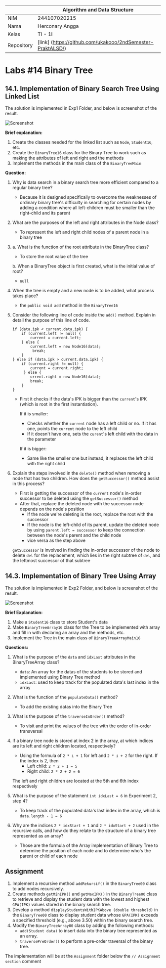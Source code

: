 |  | Algorithm and Data Structure |
|--|--|
| NIM |  244107020215|
| Nama |  Herconary Angga |
| Kelas | TI - 1I |
| Repository | [link] (https://github.com/ukakooo/2ndSemester-PraktALSD/) |

# Labs #14 Binary Tree

## 14.1. Implementation of Binary Search Tree Using Linked List

The solution is implemented in Exp1 Folder, and below is screenshot of the result.

![Screenshot](src/Exp1/1.png)

**Brief explanation:** 
1. Create the classes needed for the linked list such as `Node`, `Student16`, etc.
2. Create the `BinaryTree16` class for the Binary Tree to work such as making the attributes of left and right and the methods
3. Implement the methods in the main class of the `BinaryTreeMain`

**Question:**
1. Why is data search in a binary search tree more efficient compared to a regular binary tree?

    - Because it is designed specifically to overcome the weaknesses of ordinary binary tree's difficulty in searching for certain nodes by adding a condition where all left-children must be smaller than the right-child and its parent

2. What are the purposes of the left and right attributes in the Node class?

    - To represent the left and right child nodes of a parent node in a binary tree

3. a. What is the function of the root attribute in the BinaryTree class?

    - To store the root value of the tree

    b. When a BinaryTree object is first created, what is the initial value of root?

    - `null`

4. When the tree is empty and a new node is to be added, what process takes place?

    - the `public void add` method in the `BinaryTree16`

5. Consider the following line of code inside the `add()` method. Explain in detail the purpose of this line of code.

    ```
    if (data.ipk < current.data.ipk) {
        if (current.left != null) {
            current = current.left;
        } else {
            current.left = new Node16(data);
             break;
        }
    } else if (data.ipk > current.data.ipk) {
        if (current.right != null) {
            current = current.right;
         } else {
            urrent.right = new Node16(data);
            break;
        }
    }
    ```

    - First it checks if the data's IPK is bigger than the `current`'s IPK (which is root in the first instantiation).

        If it is smaller:
        - Checks whether the `current` node has a left child or no. If it has one, points the `current` node to the left child
        - If it doesn't have one, sets the `curent`'s left child with the data in the parameter

        If it is bigger:
        - Same like the smaller one but instead, it replaces the left child with the right child

6. Explain the steps involved in the `delete()` method when removing a node that has two children. How does the `getSuccessor()` method assist in this process?

    - First is getting the successor of the `current` node's in-order successor to be deleted using the `getSuccessor()` method
    - After that, replace the deleted node with the successor node depends on the node's position
        - If the node we're deleting is the root, replace the root with the successor
        - If the node is the left-child of its parent, update the deleted node by using `parent.left = successor` to keep the connection between the node's parent and the child node
        - vice versa as the step above
    
    `getSuccessor` is involved in finding the in-order successor of the node to delete `del` for the replacement, which lies in the right subtree of `del`, and the leftmost successor of that subtree 

## 14.3. Implementation of Binary Tree Using Array

The solution is implemented in Exp2 Folder, and below is screenshot of the result.

![Screenshot](src/Exp2/1.png)

**Brief Explanation:**
1. Make a `Student16` class to store Student's data
2. Make `BinaryTreeArray16` class for the Tree to be implemented with array and fill in with declaring an array and the methods, etc.
3. Implement the Tree in the main class of `BinaryTreeArrayMain16`

**Questions:**
1. What is the purpose of the `data` and `idxLast` attributes in the BinaryTreeArray class?

    - `data`: An array for the datas of the students to be stored and implemented using Binary Tree method
    - `idxLast`: used to keep track for the populated data's last index in the array

2. What is the function of the `populateData()` method?

    - To add the existing datas into the Binary Tree

3. What is the purpose of the `traverseInOrder()` method?

    - To visit and print the values of the tree with the order of in-order transversal

4. If a binary tree node is stored at index 2 in the array, at which indices are its left and right children located, respectively?

    - Using the formula of `2 * i + 1` for left and `2 * i + 2` for the right. If the index is 2, then
        - Left child: `2 * 2 + 1 = 5`
        - Right child: `2 * 2 + 2 = 6`
    
    The left and right children are located at the 5th and 6th index respectively

5. What is the purpose of the statement `int idxLast = 6` in Experiment 2, step 4?

    - To keep track of the populated data's last index in the array, which is `data.length - 1 = 6`

6. Why are the indices `2 * idxStart + 1` and `2 * idxStart + 2` used in the recursive calls, and how do they relate to the structure of a binary tree represented as an array?

    - Those are the formula of the Array implementation of Binary Tree to determine the position of each node and to determine who's the parent or child of each node

## Assignment

1. Implement a recursive method `addRekursif()` in the `BinaryTree00` class to add nodes recursively.
2. Create methods `getMinIPK()` and `getMaxIPK()` in the `BinaryTree00` class to retrieve and display the student data with the lowest and highest `GPA(IPK)` values stored in the binary search tree.
3. Develop a method d`isplayStudentsWithIPKAbove (double threshold)` in the `BinaryTree00` class to display student data whose `GPA(IPK)` exceeds a specified threshold (e.g., above 3.50) within the binary search tree.
4. Modify the `BinaryTreeArray00` class by adding the following methods:
    - `add(Student data)` to insert data into the binary tree represented as an array.
    - `traversePreOrder()` to perform a pre-order traversal of the binary tree.

The implementation will be at the `Assignment` folder below the `// Assignment section` comment

